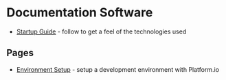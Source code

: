 # Documentation Software

- [Startup Guide](https://github.com/fs-feup/tutorials/blob/main/tutorials/startup_guide_el.md) - follow to get a feel of the technologies used

## Pages

- [Environment Setup](./environment-setup.md) - setup a development environment with Platform.io